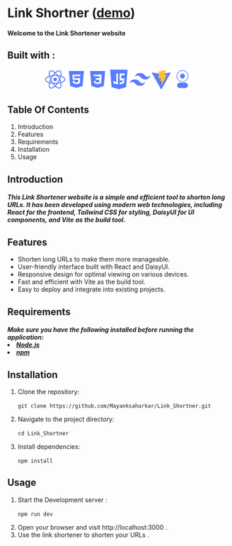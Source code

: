 # Link Shortner ([demo](https://mayanksaharkar.github.io/Link_Shortner/))

#### Welcome to the Link Shortener website

## Built with :

<div style= "display : flex ; justify-content: center; width:100%;  " > 
<a href="https://react.dev">
<img src="./readme assets/react.png" alt="React" >
</a>
<a href="https://developer.mozilla.org/en-US/docs/Web/Html">
<img src="./readme assets/html.png" alt="Html5" >
</a>
<a href="https://developer.mozilla.org/en-US/docs/Web/CSS">
<img src="./readme assets/css.png" alt="CSS" href="https://developer.mozilla.org/en-US/docs/Web/CSS"></a>

<a href="https://developer.mozilla.org/en-US/docs/Web/JavaScript">
<img src="./readme assets/js.png" alt="JavaScript" >
</a>
<a  href="https://tailwindcss.com">
<img src="./readme assets/tailwind.png" alt="Tailwind"></a>
<a href="https://vitejs.dev"> 
<img src="./readme assets/vite.png" alt="Vite" ></a>
<a href="https://daisyui.com">
<img src="./readme assets/daisyui.png" alt="daisy Ui" >
</a>

</div>

## Table Of Contents

<ol>
<li href="#intro">Introduction</li>
<li href="#features">Features</li>
<li href="#req">Requirements</li>
<li href="#installation">Installation</li>
<li href="#usage">Usage</li>
</ol>
<section id="intro">

##  Introduction

<h5>This Link Shortener website is a simple and efficient tool to shorten long URLs. It has been developed using modern web technologies, including React for the frontend, Tailwind CSS for styling, DaisyUI for UI components, and Vite as the build tool.</h5>
</section>

<section id="features">
<h3>

##  Features

</h3>
<ul>
<li>
Shorten long URLs to make them more manageable.
</li>
<li>
User-friendly interface built with React and DaisyUI.
</li>
<li>
Responsive design for optimal viewing on various devices.
</li>
<li>
Fast and efficient with Vite as the build tool.
</li>
<li>
Easy to deploy and integrate into existing projects.
</li>
</ul>
</section>

<section>

##  Requirements

<h5>
Make sure you have the following installed before running the application:

<li> <a href="https://nodejs.org/en">Node.js</a> </li>
<li> <a href="https://www.npmjs.com">npm</a> </li>
</h5>
</section>

<section>

## Installation

<ol>
<li>
Clone the repository:

`git clone https://github.com/Mayanksaharkar/Link_Shortner.git
`

</li>
<li>
Navigate to the project directory:

`cd Link_Shortner`

</li>
<li>
Install dependencies:

`npm install`

</li>
</ol>
</section>

<section>

## Usage
 
<ol>
<li>
Start the Development server :

`npm run dev`

</li>
<li>Open your browser and visit  http://localhost:3000 .</li>
<li>Use the link shortener to shorten your URLs .</li>
</ol>
</section>
